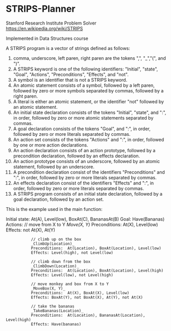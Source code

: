 # STRIPS-Planner
Stanford Research Institute Problem Solver
https://en.wikipedia.org/wiki/STRIPS

Implemented in Data Structures course

A STRIPS program is a vector of strings defined as follows: 
 
1.  comma, underscore, left paren, right paren are the tokens ",", "_","(", and ")". 
2.  A STRIPS keyword is one of the following identifiers: "Initial", "state", "Goal", "Actions", "Preconditions", "Effects", and "not". 
3.  A symbol is an identifier that is not a STRIPS keyword.
4.  An atomic statement consists of a symbol, followed by a left paren, followed by zero or more symbols separated by commas, followed by     a right paren. 
5.  A literal is either an atomic statement, or the identifier "not" followed by an atomic statement. 
6.  An initial state declaration consists of the tokens "Initial", "state", and ":", in order, followed by zero or more atomic statements     separated by commas. 
7.  A goal declaration consists of the tokens "Goal", and ":", in order, followed by zero or more literals separated by commas. 
8.  An action set consists of the tokens "Actions" and ":", in order, followed by one or more action declarations. 
9.  An action declaration consists of an action prototype, followed by a precondition declaration, followed by an effects declaration.
10. An action prototype consists of an underscore, followed by an atomic statement, followed by an underscore. 
11. A precondition declaration consist of the identifiers "Preconditions" and ":", in order, followed by zero or more literals separated       by commas. 
12. An effects declaration consist of the identifiers "Effects" and ":", in order, followed by zero or more literals separated by commas. 
13. A STRIPS program consists of an initial state declaration, followed by a  goal declaration, followed by an action set.


This is the example used in the main function:

   Initial state: At(A), Level(low), BoxAt(C), BananasAt(B)
   Goal:    Have(Bananas)
   Actions:
               // move from X to Y
               _Move(X, Y)_
               Preconditions:  At(X), Level(low)
               Effects: not At(X), At(Y)
               
               // climb up on the box
               _ClimbUp(Location)_
               Preconditions:  At(Location), BoxAt(Location), Level(low)
               Effects: Level(high), not Level(low)
               
               // climb down from the box
               _ClimbDown(Location)_
               Preconditions:  At(Location), BoxAt(Location), Level(high)
               Effects: Level(low), not Level(high)
               
               // move monkey and box from X to Y
               _MoveBox(X, Y)_
               Preconditions:  At(X), BoxAt(X), Level(low)
               Effects: BoxAt(Y), not BoxAt(X), At(Y), not At(X)
               
               // take the bananas
               _TakeBananas(Location)_
               Preconditions:  At(Location), BananasAt(Location), Level(high)
               Effects: Have(bananas)
